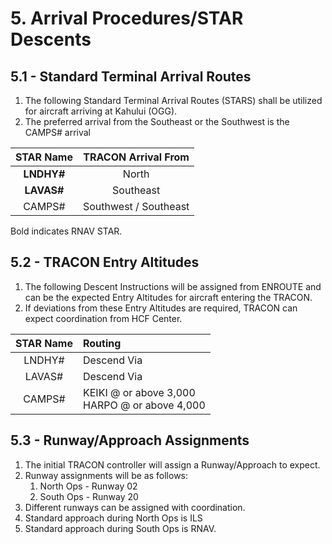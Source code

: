 # 5. Arrival Procedures/STAR Descents

## 5.1 - Standard Terminal Arrival Routes

1. The following Standard Terminal Arrival Routes (STARS) shall be utilized for aircraft arriving at Kahului (OGG).
2. The preferred arrival from the Southeast or the Southwest is the CAMPS# arrival

| STAR Name | TRACON Arrival From |
|:---:|:---:|
| **LNDHY#** | North |
| **LAVAS#** | Southeast |
| CAMPS# | Southwest / Southeast |

Bold indicates RNAV STAR.

## 5.2 - TRACON Entry Altitudes

1. The following Descent Instructions will be assigned from ENROUTE and can be the expected Entry Altitudes for aircraft entering the TRACON.
2. If deviations from these Entry Altitudes are required, TRACON can expect coordination from HCF Center.

| STAR Name | Routing |
|:---:|:---|
| LNDHY# | Descend Via |
| LAVAS# | Descend Via |
| CAMPS# | KEIKI @ or above 3,000<br>HARPO @ or above 4,000 |

## 5.3 - Runway/Approach Assignments

1. The initial TRACON controller will assign a Runway/Approach to expect.
2. Runway assignments will be as follows:
   1. North Ops - Runway 02
   2. South Ops - Runway 20
3. Different runways can be assigned with coordination.
4. Standard approach during North Ops is ILS
5. Standard approach during South Ops is RNAV.
